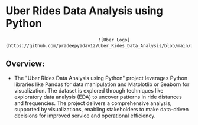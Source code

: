 # Uber Rides Data Analysis using Python

                                       ![Uber Logo](https://github.com/pradeepyadav12/Uber_Rides_Data_Analysis/blob/main/UberImage.png)

## Overview:
- The "Uber Rides Data Analysis using Python" project leverages Python libraries like Pandas for data manipulation and Matplotlib or Seaborn for visualization. The dataset is explored through techniques like exploratory data analysis (EDA) to uncover patterns in ride distances and frequencies. The project delivers a comprehensive analysis, supported by visualizations, enabling stakeholders to make data-driven decisions for improved service and operational efficiency.


